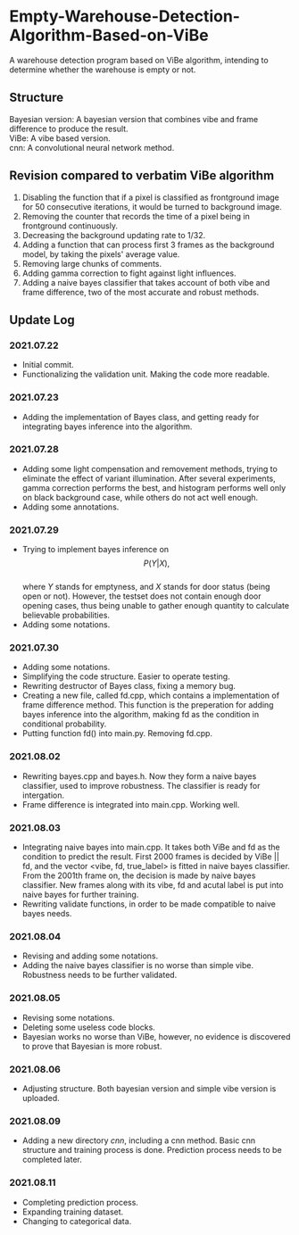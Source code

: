 # Empty-Warehouse-Detection-Algorithm-Based-on-ViBe
  
A warehouse detection program based on ViBe algorithm, intending to determine whether the warehouse is empty or not.  

## Structure

Bayesian version: A bayesian version that combines vibe and frame difference to produce the result.  
ViBe: A vibe based version.  
cnn: A convolutional neural network method.

## Revision compared to verbatim ViBe algorithm

1. Disabling the function that if a pixel is classified as frontground image for 50 consecutive iterations, it would be turned to background image.
2. Removing the counter that records the time of a pixel being in frontground continuously.
3. Decreasing the background updating rate to 1/32.
4. Adding a function that can process first 3 frames as the background model, by taking the pixels' average value.
5. Removing large chunks of comments.
6. Adding gamma correction to fight against light influences.
7. Adding a naive bayes classifier that takes account of both vibe and frame difference, two of the most accurate and robust methods.

## Update Log
### 2021.07.22
* Initial commit.
* Functionalizing the validation unit. Making the code more readable.

### 2021.07.23
* Adding the implementation of Bayes class, and getting ready for integrating bayes inference into the algorithm.

### 2021.07.28
* Adding some light compensation and removement methods, trying to eliminate the effect of variant illumination. After several experiments, gamma correction performs the best, and histogram performs well only on black background case, while others do not act well enough.
* Adding some annotations.

### 2021.07.29
* Trying to implement bayes inference on  
$$P(Y|X),$$  
where $Y$ stands for emptyness, and $X$ stands for door status (being open or not). However, the testset does not contain enough door opening cases, thus being unable to gather enough quantity to calculate believable probabilities.
* Adding some notations.

### 2021.07.30
* Adding some notations.
* Simplifying the code structure. Easier to operate testing.
* Rewriting destructor of Bayes class, fixing a memory bug.
* Creating a new file, called fd.cpp, which contains a implementation of frame difference method. This function is the preperation for adding bayes inference into the algorithm, making fd as the condition in conditional probability.
* Putting function fd() into main.py. Removing fd.cpp.

### 2021.08.02
* Rewriting bayes.cpp and bayes.h. Now they form a naive bayes classifier, used to improve robustness. The classifier is ready for intergation.
* Frame difference is integrated into main.cpp. Working well.

### 2021.08.03
* Integrating naive bayes into main.cpp. It takes both ViBe and fd as the condition to predict the result. First 2000 frames is decided by ViBe || fd, and the vector <vibe, fd, true_label> is fitted in naive bayes classifier. From the 2001th frame on, the decision is made by naive bayes classifier. New frames along with its vibe, fd and acutal label is put into naive bayes for further training.
* Rewriting validate functions, in order to be made compatible to naive bayes needs.

### 2021.08.04
* Revising and adding some notations.
* Adding the naive bayes classifier is no worse than simple vibe. Robustness needs to be further validated.

### 2021.08.05
* Revising some notations.
* Deleting some useless code blocks.
* Bayesian works no worse than ViBe, however, no evidence is discovered to prove that Bayesian is more robust.

### 2021.08.06
* Adjusting structure. Both bayesian version and simple vibe version is uploaded.

### 2021.08.09
* Adding a new directory *cnn*, including a cnn method. Basic cnn structure and training process is done. Prediction process needs to be completed later.

### 2021.08.11
* Completing prediction process.
* Expanding training dataset.
* Changing to categorical data.
